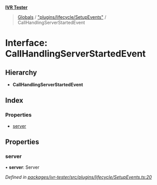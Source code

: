 **[IVR Tester](../README.md)**

> [Globals](../README.md) / ["plugins/lifecycle/SetupEvents"](../modules/_plugins_lifecycle_setupevents_.md) / CallHandlingServerStartedEvent

# Interface: CallHandlingServerStartedEvent

## Hierarchy

* **CallHandlingServerStartedEvent**

## Index

### Properties

* [server](_plugins_lifecycle_setupevents_.callhandlingserverstartedevent.md#server)

## Properties

### server

•  **server**: Server

*Defined in [packages/ivr-tester/src/plugins/lifecycle/SetupEvents.ts:20](https://github.com/SketchingDev/ivr-tester/blob/e6cabf9/packages/ivr-tester/src/plugins/lifecycle/SetupEvents.ts#L20)*
